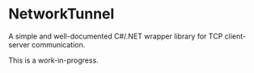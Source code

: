 # NetworkTunnel
A simple and well-documented C#/.NET wrapper library for TCP client-server communication.

This is a work-in-progress.
